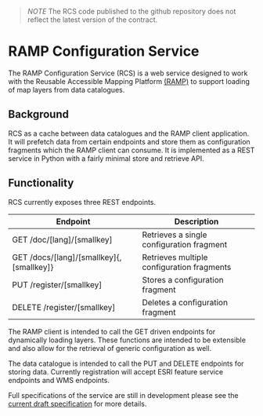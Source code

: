 > *NOTE* The RCS code published to the github repository does not reflect the latest
> version of the contract.

# RAMP Configuration Service

The RAMP Configuration Service (RCS) is a web service designed to work with the
Reusable Accessible Mapping Platform [(RAMP)](http://ramp-pcar.github.io) to support
loading of map layers from data catalogues.

## Background

RCS as a cache between data catalogues and the RAMP client application.  It will
prefetch data from certain endpoints and store them as configuration fragments
which the RAMP client can consume.  It is implemented as a REST service in
Python with a fairly minimal store and retrieve API.

## Functionality

RCS currently exposes three REST endpoints.

Endpoint | Description
-------- | -----------
GET /doc/[lang]/[smallkey] | Retrieves a single configuration fragment
GET /docs/[lang]/[smallkey]{,[smallkey]} | Retrieves multiple configuration fragments
PUT /register/[smallkey] | Stores a configuration fragment
DELETE /register/[smallkey] | Deletes a configuration fragment

The RAMP client is intended to call the GET driven endpoints for dynamically
loading layers.  These functions are intended to be extensible and also allow
for the retrieval of generic configuration as well.

The data catalogue is intended to call the PUT and DELETE endpoints for storing
data.  Currently registration will accept ESRI feature service endpoints and WMS
endpoints.

Full specifications of the service are still in development please see the
[current draft specification](docs/contract.md)
for more details.
